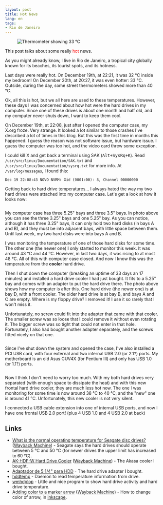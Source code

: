 ```yaml
---
layout: post
title: Hot News
lang: en
tags:
- Rio de Janeiro
---
```


<figure class="floatright">
<img src="{{ site.url }}/blog/images/thermometer_2006-12-20_20-27.jpg" alt="Thermometer showing 33 ℃">
</figure>

This post talks about some really <span style="color: red;">hot</span> news.

As you might already know, I live in Rio de Janeiro, a tropical city globally known for its beaches, its tourist spots, and its hotness.

Last days were really hot. On December 19th, at 22:21, it was 32 ℃ inside my bedroom! On December 20th, at 20:27, it was even hotter: 33 ℃. Outside, during the day, some street thermometers showed more than 40 ℃.


Ok, all this is hot, but we all here are used to these temperatures. However, these days I was concerned about how hot were the hard drives in my computer. Since one of these drives is about one month and half old, and my computer never shuts down, I want to keep them cool.

On December 19th, at 22:08, just after I opened the computer case, my X.org froze. Very strange. It looked a lot similar to those crashes I've described a lot of times in this blog. But this was the first time in months this happened. I guess the reason was not software issue, but hardware issue. I guess the computer was too hot, and the video card threw some exception.

I could kill X and get back a terminal using SAK (<kbd>Alt+SysRq+K</kbd>). Read `/usr/src/linux/Documentation/SAK.txt` and `/usr/src/linux/Documentation/sysrq.txt` for more info. At `/var/log/messages`, I found this:

    Dec 19 22:08:43 NOVO NVRM: Xid (0001:00): 8, Channel 00000000

Getting back to hard drive temperatures… I always hated the way my two hard drives were attached into my computer case. Let's get a look at how it looks now:

<figure class="singleimage">
<img src="{{ site.url }}/blog/images/pc_case_bays.jpg" alt="">
</figure>

My computer case has three 5.25" bays and three 3.5" bays. In photo above you can see the three 3.25" bays and one 5.25" bay. As you can notice, although it has three 3.25" bays, it can only hold two hard disks (in bays A and B), and they must be into adjacent bays, with little space between them. Until last week, my two hard disks were into bays A and B.

I was monitoring the temperature of one of those hard disks for some time. The other one (the newer one) I only started to monitor this week. It was around 43 ℃ and 44 ℃. However, in last two days, it was rising to at most 48 ℃. All of this with computer case closed. And now I know this was the temperature from the **cooler** hard drive.

Then I shut down the computer (breaking an uptime of 33 days an 17 minutes) and installed a hard drive cooler I had just bought. It fits to a 5.25" bay and comes with an adapter to put the hard drive there. The photo above shows how my computer is after this. One hard drive (the newer one) is at bay D, with a front cooler. The older hard drive is at bay B, and bays A and C are empty. Where is my floppy drive? I removed it! I use it so rarely that I won't miss it.

Unfortunately, no screw could fit into the adapter that came with that cooler. The smaller screw was so loose that I could remove it without even rotating it. The bigger screw was so tight that could not enter in that hole. Fortunately, I also had bought another adapter separately, and the screws fitted nicely on that one.

<figure class="singleimage">
<img src="{{ site.url }}/blog/images/hard_drive_adapter_screws.jpg" alt="">
</figure>

Since I've shut down the system and opened the case, I've also installed a PCI USB card, with four external and two internal USB 2.0 (or 2.1?) ports. My motherboard is an old Asus CUV4X (for Pentium III) and only has USB 1.0 (or 1.1?) ports.

<figure class="floatright">
<img src="{{ site.url }}/blog/images/frontal_usb.jpg" alt="">
</figure>

Now I think I don't need to worry too much. With my both hard drives very separated (with enough space to dissipate the heat) and with this new frontal hard drive cooler, they are much less hot now. The one I was monitoring for some time is now around 38 ℃ to 40 ℃, and the "new" one is around 41 ℃. Unfortunately, this new cooler is not very silent.

I connected a USB cable extension into one of internal USB ports, and now I have one frontal USB 2.0 port! (plus 4 USB 1.0 and 4 USB 2.0 at back)

## Links

* [What is the normal operating temperature for Seagate disc drives?](http://www.seagate.com/support/kb/disc/faq/temperature.html) ([Wayback Machine](http://web.archive.org/web/20061116154645/http://www.seagate.com/support/kb/disc/faq/temperature.html)) - Seagate says the hard drives should operate between 5 ℃ and 50 ℃ (for newer drives the upper limit has increased to 60 ℃).
* [AK-HDF-W Hard Drive Cooler](http://www.akasa.com.tw/akasa_english/spec_page/system_coolers/spec_ak_hdf_w.htm) ([Wayback Machine](http://web.archive.org/web/20061207012727/http://www.akasa.com.tw/akasa_english/spec_page/system_coolers/spec_ak_hdf_w.htm)) - The Akasa cooler I bought.
* [Adaptador de 5 1/4" para HDD](http://www.lmcomputers.com.br/produtos_descricao.asp?codigo_produto=107) - The hard drive adapter I bought.
* [hddtemp](http://www.guzu.net/linux/hddtemp.php) - Daemon to read temperature information from drive.
* [wmhdplop](http://hules.free.fr/wmhdplop/) - Little and nice program to show hard drive activity and hard drive temperature.
* [Adding color to a marker arrow](http://tavmjong.free.fr/INKSCAPE/MANUAL/html/XML-Examples.html) ([Wayback Machine](http://web.archive.org/web/20070104023955/http://tavmjong.free.fr/INKSCAPE/MANUAL/html/XML-Examples.html)) - How to change color of arrow, in [inkscape](http://www.inkscape.org/).

